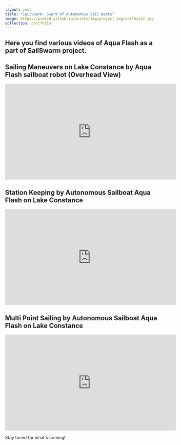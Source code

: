 ```yaml
---
layout: post
title: "SailSwarm: Swarm of Autonomous Sail Boats"
image: https://praked.github.io/assets/img/project_img/sailboat2.jpg
collection: portfolio
---
```


<h2 align="left">Here you find various videos of Aqua Flash as a part of SailSwarm project.</h2>

<h2 align="left">Sailing Maneuvers on Lake Constance by Aqua Flash sailboat robot (Overhead View)</h2>
<iframe width="560" height="315" src="https://www.youtube.com/embed/yjFFYILRCSQ?si=Pz0TvsHbKzs8-sen" title="YouTube video player" frameborder="0" allow="accelerometer; autoplay; clipboard-write; encrypted-media; gyroscope; picture-in-picture; web-share" referrerpolicy="strict-origin-when-cross-origin" allowfullscreen></iframe>

<h2 align="left">Station Keeping by Autonomous Sailboat Aqua Flash on Lake Constance</h2>
<iframe width="560" height="315" src="https://www.youtube.com/embed/EpLK_BXpBp8?si=dgnVOCygEmNL5aUE" title="YouTube video player" frameborder="0" allow="accelerometer; autoplay; clipboard-write; encrypted-media; gyroscope; picture-in-picture; web-share" referrerpolicy="strict-origin-when-cross-origin" allowfullscreen></iframe>

<h2 align="left">Multi Point Sailing by Autonomous Sailboat Aqua Flash on Lake Constance</h2>
<iframe width="560" height="315" src="https://www.youtube.com/embed/9-f9NiJ3-8c?si=LvClfTgUXWtIeGZL" title="YouTube video player" frameborder="0" allow="accelerometer; autoplay; clipboard-write; encrypted-media; gyroscope; picture-in-picture; web-share" referrerpolicy="strict-origin-when-cross-origin" allowfullscreen></iframe>



Stay tuned for what's coming! 
